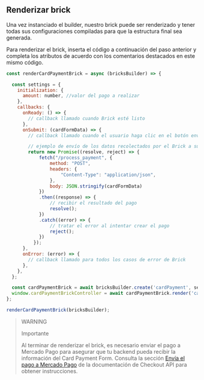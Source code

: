 ## Renderizar brick

Una vez instanciado el builder, nuestro brick puede ser renderizado y tener todas sus configuraciones compiladas para que la estructura final sea generada.

Para renderizar el brick, inserta el código a continuación del paso anterior y completa los atributos de acuerdo con los comentarios destacados en este mismo código.

```javascript
const renderCardPaymentBrick = async (bricksBuilder) => {

  const settings = {
    initialization: {
      amount: number, //valor del pago a realizar
    },
    callbacks: {
      onReady: () => {
        // callback llamado cuando Brick esté listo
      },
      onSubmit: (cardFormData) => {
        // callback llamado cuando el usuario haga clic en el botón enviar los datos

        // ejemplo de envío de los datos recolectados por el Brick a su servidor
        return new Promise((resolve, reject) => {
            fetch("/process_payment", { 
                method: "POST",
                headers: {
                    "Content-Type": "application/json",
                },
                body: JSON.stringify(cardFormData)
            })
            .then((response) => {
                // recibir el resultado del pago
                resolve();
            })
            .catch((error) => {
                // tratar el error al intentar crear el pago
                reject();
            })
          });
      },
      onError: (error) => { 
        // callback llamado para todos los casos de error de Brick
      },
    },
  };

  const cardPaymentBrick = await bricksBuilder.create('cardPayment', settings);
  window.cardPaymentBrickController = await cardPaymentBrick.render('cardPaymentBrick_container');
};

renderCardPaymentBrick(bricksBuilder);

```

> WARNING
>
> Importante
>
> Al terminar de renderizar el brick, es necesario enviar el pago a Mercado Pago para asegurar que tu backend pueda recibir la información del Card Payment Form. Consulta la sección [Envía el pago a Mercado Pago](/developers/es/docs/checkout-api/payment-methods/receiving-payment-by-card#bookmark_env_a_el_pago_a_mercado_pago) de la documentación de Checkout API para obtener instrucciones.